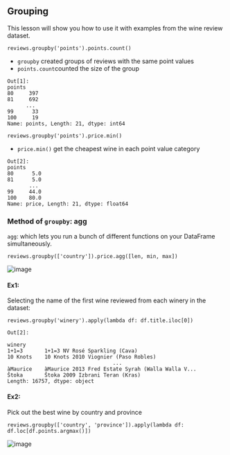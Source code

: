 ## Grouping

This lesson will show you how to use it with examples from the wine review dataset.

```
reviews.groupby('points').points.count()
```
* `groupby` created groups of reviews with the same point values
* `points.count`counted the size of the group

 
```
Out[1]:
points
80     397
81     692
      ... 
99      33
100     19
Name: points, Length: 21, dtype: int64
```

```
reviews.groupby('points').price.min()
```
* `price.min()` get the cheapest wine in each point value category
```
Out[2]:
points
80      5.0
81      5.0
       ... 
99     44.0
100    80.0
Name: price, Length: 21, dtype: float64
```
### Method of `groupby`: agg
`agg`: which lets you run a bunch of different functions on your DataFrame simultaneously. 
```
reviews.groupby(['country']).price.agg([len, min, max])
```
![image](https://user-images.githubusercontent.com/47073386/59157150-4499a600-8ad8-11e9-9e29-68e4f0d7a35d.png)


#### Ex1:
Selecting the name of the first wine reviewed from each winery in the dataset:

```
reviews.groupby('winery').apply(lambda df: df.title.iloc[0])
```

```
Out[2]:

winery
1+1=3       1+1=3 NV Rosé Sparkling (Cava)
10 Knots    10 Knots 2010 Viognier (Paso Robles)
                                  ...                        
àMaurice    àMaurice 2013 Fred Estate Syrah (Walla Walla V...
Štoka       Štoka 2009 Izbrani Teran (Kras)
Length: 16757, dtype: object
```

#### Ex2:
Pick out the best wine by country and province

```
reviews.groupby(['country', 'province']).apply(lambda df: df.loc[df.points.argmax()])
```
![image](https://user-images.githubusercontent.com/47073386/59157123-cd641200-8ad7-11e9-9e66-7c1292197bb1.png)


